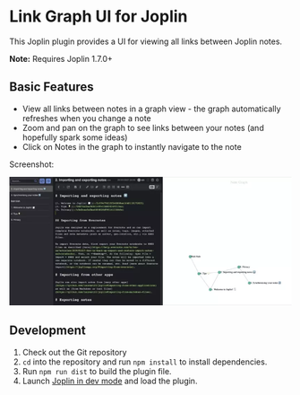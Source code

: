 # Link Graph UI for Joplin

This Joplin plugin provides a UI for viewing all links between Joplin notes.

**Note:** Requires Joplin 1.7.0+

## Basic Features

* View all links between notes in a graph view - the graph automatically refreshes when you change a note
* Zoom and pan on the graph to see links between your notes (and hopefully spark some ideas)
* Click on Notes in the graph to instantly navigate to the note

Screenshot:

![Note graph demo video](demo.webp)


## Development

1. Check out the Git repository
1. `cd` into the repository and run `npm install` to install dependencies.
1. Run `npm run dist` to build the plugin file.
1. Launch [Joplin in dev
   mode](https://joplinapp.org/api/references/development_mode/) and load the
   plugin.
